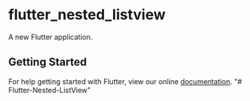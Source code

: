 # flutter_nested_listview

A new Flutter application.

## Getting Started

For help getting started with Flutter, view our online
[documentation](https://flutter.io/).
"# Flutter-Nested-ListView" 
